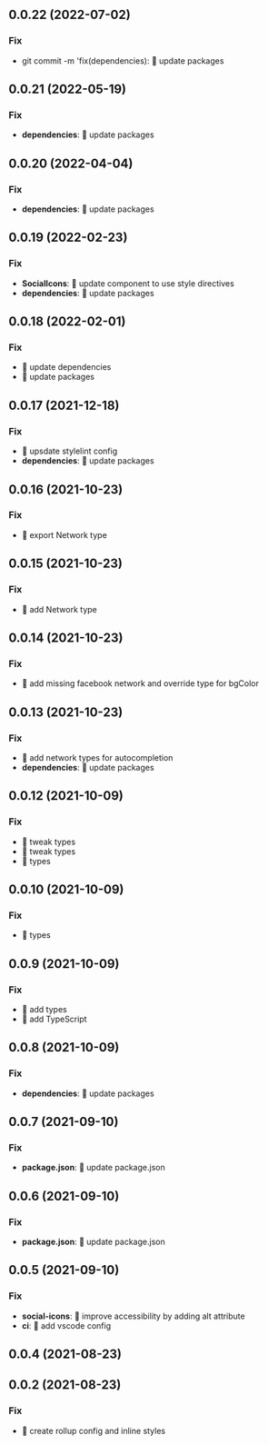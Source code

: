 ## 0.0.22 (2022-07-02)

### Fix

- git commit -m 'fix(dependencies): 💫 update packages

## 0.0.21 (2022-05-19)

### Fix

- **dependencies**: 💫 update packages

## 0.0.20 (2022-04-04)

### Fix

- **dependencies**: 💫 update packages

## 0.0.19 (2022-02-23)

### Fix

- **SocialIcons**: 💫 update component to use style directives
- **dependencies**: 💫 update packages

## 0.0.18 (2022-02-01)

### Fix

- 💫 update dependencies
- 💫 update packages

## 0.0.17 (2021-12-18)

### Fix

- 💫 upsdate stylelint config
- **dependencies**: 💫 update packages

## 0.0.16 (2021-10-23)

### Fix

- 💫 export Network type

## 0.0.15 (2021-10-23)

### Fix

- 💫 add Network type

## 0.0.14 (2021-10-23)

### Fix

- 💫 add missing facebook network and override type for bgColor

## 0.0.13 (2021-10-23)

### Fix

- 💫 add network types for autocompletion
- **dependencies**: 💫 update packages

## 0.0.12 (2021-10-09)

### Fix

- 💫 tweak types
- 💫 tweak types
- 💫 types

## 0.0.10 (2021-10-09)

### Fix

- 💫 types

## 0.0.9 (2021-10-09)

### Fix

- 💫 add types
- 💫 add TypeScript

## 0.0.8 (2021-10-09)

### Fix

- **dependencies**: 💫 update packages

## 0.0.7 (2021-09-10)

### Fix

- **package.json**: 💫 update package.json

## 0.0.6 (2021-09-10)

### Fix

- **package.json**: 💫 update package.json

## 0.0.5 (2021-09-10)

### Fix

- **social-icons**: 🤗 improve accessibility by adding alt attribute
- **ci**: 🐝 add vscode config

## 0.0.4 (2021-08-23)

## 0.0.2 (2021-08-23)

### Fix

- 💫 create rollup config and inline styles
